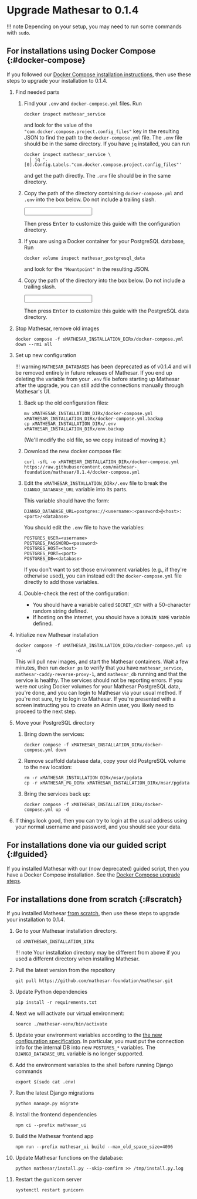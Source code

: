 # Upgrade Mathesar to 0.1.4

!!! note
    Depending on your setup, you may need to run some commands with `sudo`.

## For installations using Docker Compose {:#docker-compose}

If you followed our [Docker Compose installation instructions](../../installation/docker-compose/index.md), then use these steps to upgrade your installation to 0.1.4.

1. Find needed parts

    1. Find your `.env` and `docker-compose.yml` files. Run

        ```
        docker inspect mathesar_service 
        ```

        and look for the value of the `"com.docker.compose.project.config_files"` key in the resulting JSON to find the path to the `docker-compose.yml` file. The `.env` file should be in the same directory. If you have `jq` installed, you can run

        ```
        docker inspect mathesar_service \
          | jq '.[0].Config.Labels."com.docker.compose.project.config_files"'
        ```

        and get the path directly. The `.env` file should be in the same directory.

    1. Copy the path of the directory containing `docker-compose.yml` and `.env` into the box below. Do not include a trailing slash.

        <input data-input-for="MATHESAR_INSTALLATION_DIR" aria-label="Your Mathesar installation directory"/>

        Then press <kbd>Enter</kbd> to customize this guide with the configuration directory.

    1. If you are using a Docker container for your PostgreSQL database, Run

        ```
        docker volume inspect mathesar_postgresql_data
        ```

        and look for the `"Mountpoint"` in the resulting JSON.

    1. Copy the path of the directory into the box below. Do not include a trailing slash.

        <input data-input-for="MATHESAR_PG_DIR" aria-label="Your Mathesar Postgres data directory"/>

        Then press <kbd>Enter</kbd> to customize this guide with the PostgreSQL data directory.

1. Stop Mathesar, remove old images

    ```
    docker compose -f xMATHESAR_INSTALLATION_DIRx/docker-compose.yml down --rmi all
    ```

1. Set up new configuration

    !!! warning
        `MATHESAR_DATABASES` has been deprecated as of v0.1.4 and will be removed entirely in future releases of Mathesar. If you end up deleting the variable from your `.env` file before starting up Mathesar after the upgrade, you can still add the connections manually through Mathesar's UI.

    1. Back up the old configuration files:

        ```
        mv xMATHESAR_INSTALLATION_DIRx/docker-compose.yml xMATHESAR_INSTALLATION_DIRx/docker-compose.yml.backup
        cp xMATHESAR_INSTALLATION_DIRx/.env xMATHESAR_INSTALLATION_DIRx/env.backup
        ```

        (We'll modify the old file, so we copy instead of moving it.)

    1. Download the new docker compose file:

        ```
        curl -sfL -o xMATHESAR_INSTALLATION_DIRx/docker-compose.yml https://raw.githubusercontent.com/mathesar-foundation/mathesar/0.1.4/docker-compose.yml
        ```

    1. Edit the `xMATHESAR_INSTALLATION_DIRx/.env` file to break the `DJANGO_DATABASE_URL` variable into its parts.

        This variable should have the form:

        ```
        DJANGO_DATABASE_URL=postgres://<username>:<password>@<host>:<port>/<database>
        ```

        You should edit the `.env` file to have the variables:

        ```
        POSTGRES_USER=<username>
        POSTGRES_PASSWORD=<password>
        POSTGRES_HOST=<host>
        POSTGRES_PORT=<port>
        POSTGRES_DB=<database>
        ```

        If you don't want to set those environment variables (e.g., if they're otherwise used), you can instead edit the `docker-compose.yml` file directly to add those variables.

    1. Double-check the rest of the configuration:

        - You should have a variable called `SECRET_KEY` with a 50-character random string defined.
        - If hosting on the internet, you should have a `DOMAIN_NAME` variable defined.

1. Initialize new Mathesar installation

    ```
    docker compose -f xMATHESAR_INSTALLATION_DIRx/docker-compose.yml up -d
    ```

    This will pull new images, and start the Mathesar containers. Wait a few minutes, then run `docker ps` to verify that you have `mathesar_service`, `mathesar-caddy-reverse-proxy-1`, and `mathesar_db` running and that the service is healthy. The services should not be reporting errors. If you were _not_ using Docker volumes for your Mathesar PostgreSQL data, you're done, and you can login to Mathesar via your usual method. If you're not sure, try to login to Mathesar. If you're presented with a screen instructing you to create an Admin user, you likely need to proceed to the next step.

1.  Move your PostgreSQL directory

    1. Bring down the services:

        ```
        docker compose -f xMATHESAR_INSTALLATION_DIRx/docker-compose.yml down
        ```

    1. Remove scaffold database data, copy your old PostgreSQL volume to the new location:

        ```
        rm -r xMATHESAR_INSTALLATION_DIRx/msar/pgdata
        cp -r xMATHESAR_PG_DIRx xMATHESAR_INSTALLATION_DIRx/msar/pgdata
        ```

    1. Bring the services back up:

        ```
        docker compose -f xMATHESAR_INSTALLATION_DIRx/docker-compose.yml up -d
        ```

1. If things look good, then you can try to login at the usual address using your normal username and password, and you should see your data.

## For installations done via our guided script {:#guided}

If you installed Mathesar with our (now deprecated) guided script, then you have a Docker Compose installation. See the [Docker Compose upgrade steps](#docker-compose).


## For installations done from scratch {:#scratch}

If you installed Mathesar [from scratch](../../installation/build-from-source/index.md), then use these steps to upgrade your installation to 0.1.4.

1. Go to your Mathesar installation directory.

    ```
    cd xMATHESAR_INSTALLATION_DIRx
    ```

    !!! note
        Your installation directory may be different from above if you used a different directory when installing Mathesar.

1. Pull the latest version from the repository

    ```
    git pull https://github.com/mathesar-foundation/mathesar.git
    ```

1. Update Python dependencies

    ```
    pip install -r requirements.txt
    ```

1. Next we will activate our virtual environment:

    ```
    source ./mathesar-venv/bin/activate
    ```

1. Update your environment variables according to the [the new configuration specification](../configuration/env-variables.md#db). In particular, you must put the connection info for the internal DB into new `POSTGRES_*` variables. The `DJANGO_DATABASE_URL` variable is no longer supported.

1. Add the environment variables to the shell before running Django commands

    ```
    export $(sudo cat .env)
    ```

1. Run the latest Django migrations

    ```
    python manage.py migrate
    ```

1. Install the frontend dependencies

    ```
    npm ci --prefix mathesar_ui
    ```
      
1. Build the Mathesar frontend app

    ```
    npm run --prefix mathesar_ui build --max_old_space_size=4096
    ```

1. Update Mathesar functions on the database:

    ```
    python mathesar/install.py --skip-confirm >> /tmp/install.py.log
    ```

1. Restart the gunicorn server

    ```
    systemctl restart gunicorn
    ```
